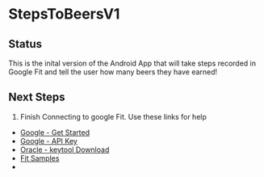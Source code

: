 # StepsToBeersV1

## Status

This is the inital version of the Android App that will take steps recorded in Google Fit and tell the user how many beers they have earned!

## Next Steps


1. Finish Connecting to google Fit.  Use these links for help
  * [Google - Get Started](https://developers.google.com/fit/android/get-started)
  * [Google - API Key](https://developers.google.com/fit/android/get-api-key)
  * [Oracle - keytool Download](https://www.oracle.com/java/technologies/downloads/)  
  * [Fit Samples](https://github.com/android/fit-samples) 
  * 
